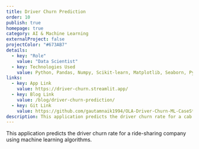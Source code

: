 ```yaml
---
title: Driver Churn Prediction
order: 10
publish: true
homepage: true
category: AI & Machine Learning
externalProject: false
projectColor: "#673AB7"
details:
  - key: "Role"
    value: "Data Scientist"
  - key: Technologies Used
    value: Python, Pandas, Numpy, Scikit-learn, Matplotlib, Seaborn, Pyspark, Tableau
links:
  - key: App Link
    value: https://driver-churn.streamlit.app/
  - key: Blog Link
    value: /blog/driver-churn-prediction/
  - key: Git Link
    value: https://github.com/gautamnaik1994/OLA-Driver-Churn-ML-CaseStudy
description: This application predicts the driver churn rate for a cab company using machine learning algorithms.
---
```

<!--StartFragment-->

This application predicts the driver churn rate for a ride-sharing company using machine learning algorithms.

<!--EndFragment-->
